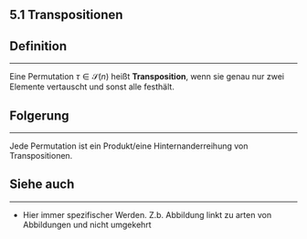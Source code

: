 ## 5.1 Transpositionen

## Definition

***

Eine Permutation $\tau \in \mathscr{S}(n)$ heißt **Transposition**, wenn sie genau nur zwei Elemente vertauscht und sonst alle festhält.

## Folgerung

***

Jede Permutation ist ein Produkt/eine Hinternanderreihung von Transpositionen.

## Siehe auch

***

* Hier immer spezifischer Werden. Z.b. Abbildung linkt zu arten von Abbildungen und nicht umgekehrt

<!--ID: 1709389609426-->

